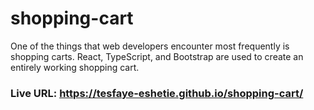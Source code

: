 # shopping-cart

One of the things that web developers encounter most frequently is shopping carts. React, TypeScript, and Bootstrap are used to create an entirely working shopping cart.

### Live URL: https://tesfaye-eshetie.github.io/shopping-cart/
